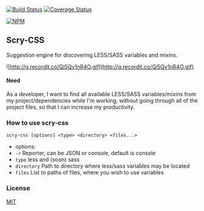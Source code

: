 [![Build Status](https://travis-ci.org/ovidiubute/scry-css.svg?branch=master)](https://travis-ci.org/ovidiubute/scry-css) [![Coverage Status](https://coveralls.io/repos/github/ovidiubute/scry-css/badge.svg?branch=master)](https://coveralls.io/github/ovidiubute/scry-css?branch=master)

[![NPM](https://nodei.co/npm/scry-css.png)](https://nodei.co/npm/scry-css/)

## Scry-CSS
Suggestion engine for discovering LESS/SASS variables and mixins.

![http://g.recordit.co/Qi5Qv1nR4O.gif](http://g.recordit.co/Qi5Qv1nR4O.gif)

#### Need
As a developer, I want to find all available LESS/SASS variables/mixins from my project/dependencies while I'm working, without going through all of the project files, so that I can increase my productivity.

### How to use scry-css
```scry-css [options] <type> <directory> <files...>```

- options: 
- ```-r``` Reporter, can be JSON or console, default is console
- ```type``` less and (soon) sass
- ```directory``` Path to directory where less/sass variables may be located
- ```files``` List to paths of files, where you wish to use variables

### License
[MIT](https://github.com/ovidiubute/scry-css/blob/master/LICENSE)

